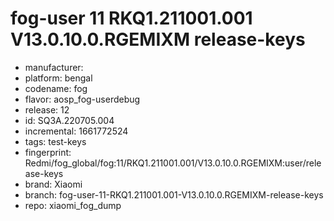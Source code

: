 # fog-user 11 RKQ1.211001.001 V13.0.10.0.RGEMIXM release-keys
- manufacturer: 
- platform: bengal
- codename: fog
- flavor: aosp_fog-userdebug
- release: 12
- id: SQ3A.220705.004
- incremental: 1661772524
- tags: test-keys
- fingerprint: Redmi/fog_global/fog:11/RKQ1.211001.001/V13.0.10.0.RGEMIXM:user/release-keys
- brand: Xiaomi
- branch: fog-user-11-RKQ1.211001.001-V13.0.10.0.RGEMIXM-release-keys
- repo: xiaomi_fog_dump
